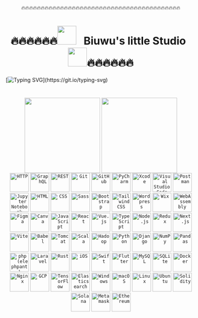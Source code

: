 <!--
**biuwuLOK/biuwuLOK** is a ✨ _special_ ✨ repository because its `README.md` (this file) appears on your GitHub profile.

Here are some ideas to get you started:

- 🔭 I’m currently working on ...
- 🌱 I’m currently learning ...
- 👯 I’m looking to collaborate on ...
- 🤔 I’m looking for help with ...
- 💬 Ask me about ...
- 📫 How to reach me: ...
- 😄 Pronouns: ...
- ⚡ Fun fact: ...
-->

<div align="center">
🔥🔥🔥🔥🔥🔥🔥🔥🔥🔥🔥🔥🔥🔥🔥🔥🔥🔥🔥🔥🔥🔥🔥🔥🔥🔥🔥🔥🔥🔥🔥🔥🔥🔥🔥🔥🔥🔥🔥🔥🔥

# 🔥🔥🔥🔥🔥🔥<img src="https://user-images.githubusercontent.com/74038190/213844263-a8897a51-32f4-4b3b-b5c2-e1528b89f6f3.png" width="50px" /> &nbsp; Biuwu's little Studio &nbsp; <img src="https://user-images.githubusercontent.com/74038190/213844263-a8897a51-32f4-4b3b-b5c2-e1528b89f6f3.png" width="50px" />🔥🔥🔥🔥🔥🔥
</div>

[![Typing SVG](https://readme-typing-svg.demolab.com?font=Sigmar&size=52&letterSpacing=1.0rem&pause=1000&color=F74C10&background=6A9DFF00&center=true&vCenter=true&random=true&width=900&height=120&lines=Hello+Human;Welcome+to;The+New+Deep;Interlligence+Era+...)](https://git.io/typing-svg)

# 

<div align="center">
  <img height=200 align="center" src="https://github-readme-stats.vercel.app/api?username=biuwuLOK&rank_icon=github&include_all_commits&card_width=320&bg_color=30,CC66FF,DD90DD,EAABC7,F1BBBA" />
  <img height=200 align="center" src="https://github-readme-stats.vercel.app/api/top-langs?username=biuwuLOK&layout=compact&langs_count=8&card_width=320&theme=onedark" />
</div>

<div align="center">
<tr>
<td><code><img width="50" src="https://raw.githubusercontent.com/marwin1991/profile-technology-icons/refs/heads/main/icons/http.png" alt="HTTP" title="HTTP"/></code></td>

<td><code><img width="50" src="https://raw.githubusercontent.com/marwin1991/profile-technology-icons/refs/heads/main/icons/graphql.png" alt="GraphQL" title="GraphQL"/></code></td>

<td><code><img width="50" src="https://raw.githubusercontent.com/marwin1991/profile-technology-icons/refs/heads/main/icons/rest.png" alt="REST" title="REST"/></code></td>

<td><code><img width="50" src="https://raw.githubusercontent.com/marwin1991/profile-technology-icons/refs/heads/main/icons/git.png" alt="Git" title="Git"/></code></td>

<td><code><img width="50" src="https://raw.githubusercontent.com/marwin1991/profile-technology-icons/refs/heads/main/icons/github.png" alt="GitHub" title="GitHub"/></code></td>

<td><code><img width="50" src="https://raw.githubusercontent.com/marwin1991/profile-technology-icons/refs/heads/main/icons/pycharm.png" alt="PyCharm" title="PyCharm"/></code></td>

<td><code><img width="50" src="https://raw.githubusercontent.com/marwin1991/profile-technology-icons/refs/heads/main/icons/xcode.png" alt="Xcode" title="Xcode"/></code></td>

<td><code><img width="50" src="https://raw.githubusercontent.com/marwin1991/profile-technology-icons/refs/heads/main/icons/visual_studio_code.png" alt="Visual Studio Code" title="Visual Studio Code"/></code></td>

</tr>

<tr>
<td><code><img width="50" src="https://raw.githubusercontent.com/marwin1991/profile-technology-icons/refs/heads/main/icons/postman.png" alt="Postman" title="Postman"/></code></td>

<td><code><img width="50" src="https://raw.githubusercontent.com/marwin1991/profile-technology-icons/refs/heads/main/icons/jupyter_notebook.png" alt="Jupyter Notebook" title="Jupyter Notebook"/></code></td>

<td><code><img width="50" src="https://raw.githubusercontent.com/marwin1991/profile-technology-icons/refs/heads/main/icons/html.png" alt="HTML" title="HTML"/></code></td>

<td><code><img width="50" src="https://raw.githubusercontent.com/marwin1991/profile-technology-icons/refs/heads/main/icons/css.png" alt="CSS" title="CSS"/></code></td>

<td><code><img width="50" src="https://raw.githubusercontent.com/marwin1991/profile-technology-icons/refs/heads/main/icons/sass.png" alt="Sass" title="Sass"/></code></td>

<td><code><img width="50" src="https://raw.githubusercontent.com/marwin1991/profile-technology-icons/refs/heads/main/icons/bootstrap.png" alt="Bootstrap" title="Bootstrap"/></code></td>

<td><code><img width="50" src="https://raw.githubusercontent.com/marwin1991/profile-technology-icons/refs/heads/main/icons/tailwind_css.png" alt="Tailwind CSS" title="Tailwind CSS"/></code></td>

<td><code><img width="50" src="https://raw.githubusercontent.com/marwin1991/profile-technology-icons/refs/heads/main/icons/wordpress.png" alt="Wordpress" title="Wordpress"/></code></td>

</tr>

<tr>
<td><code><img width="50" src="https://raw.githubusercontent.com/marwin1991/profile-technology-icons/refs/heads/main/icons/wix.png" alt="Wix" title="Wix"/></code></td>

<td><code><img width="50" src="https://raw.githubusercontent.com/marwin1991/profile-technology-icons/refs/heads/main/icons/webassembly.png" alt="WebAssembly" title="WebAssembly"/></code></td>

<td><code><img width="50" src="https://raw.githubusercontent.com/marwin1991/profile-technology-icons/refs/heads/main/icons/figma.png" alt="Figma" title="Figma"/></code></td>

<td><code><img width="50" src="https://raw.githubusercontent.com/marwin1991/profile-technology-icons/refs/heads/main/icons/canva.png" alt="Canva" title="Canva"/></code></td>

<td><code><img width="50" src="https://raw.githubusercontent.com/marwin1991/profile-technology-icons/refs/heads/main/icons/javascript.png" alt="JavaScript" title="JavaScript"/></code></td>

<td><code><img width="50" src="https://raw.githubusercontent.com/marwin1991/profile-technology-icons/refs/heads/main/icons/react.png" alt="React" title="React"/></code></td>

<td><code><img width="50" src="https://raw.githubusercontent.com/marwin1991/profile-technology-icons/refs/heads/main/icons/vue_js.png" alt="Vue.js" title="Vue.js"/></code></td>

<td><code><img width="50" src="https://raw.githubusercontent.com/marwin1991/profile-technology-icons/refs/heads/main/icons/typescript.png" alt="TypeScript" title="TypeScript"/></code></td>
</tr>

<tr>
<td><code><img width="50" src="https://raw.githubusercontent.com/marwin1991/profile-technology-icons/refs/heads/main/icons/node_js.png" alt="Node.js" title="Node.js"/></code></td>

<td><code><img width="50" src="https://raw.githubusercontent.com/marwin1991/profile-technology-icons/refs/heads/main/icons/redux.png" alt="Redux" title="Redux"/></code></td>

<td><code><img width="50" src="https://raw.githubusercontent.com/marwin1991/profile-technology-icons/refs/heads/main/icons/next_js.png" alt="Next.js" title="Next.js"/></code></td>

<td><code><img width="50" src="https://raw.githubusercontent.com/marwin1991/profile-technology-icons/refs/heads/main/icons/vite.png" alt="Vite" title="Vite"/></code></td>

<td><code><img width="50" src="https://raw.githubusercontent.com/marwin1991/profile-technology-icons/refs/heads/main/icons/babel.png" alt="Babel" title="Babel"/></code></td>

<td><code><img width="50" src="https://raw.githubusercontent.com/marwin1991/profile-technology-icons/refs/heads/main/icons/tomcat.png" alt="Tomcat" title="Tomcat"/></code></td>

<td><code><img width="50" src="https://raw.githubusercontent.com/marwin1991/profile-technology-icons/refs/heads/main/icons/scala.png" alt="Scala" title="Scala"/></code></td>

<td><code><img width="50" src="https://raw.githubusercontent.com/marwin1991/profile-technology-icons/refs/heads/main/icons/hadoop.png" alt="Hadoop" title="Hadoop"/></code></td>
</tr>

<tr>

<td><code><img width="50" src="https://raw.githubusercontent.com/marwin1991/profile-technology-icons/refs/heads/main/icons/python.png" alt="Python" title="Python"/></code></td>

<td><code><img width="50" src="https://raw.githubusercontent.com/marwin1991/profile-technology-icons/refs/heads/main/icons/django.png" alt="Django" title="Django"/></code></td>

<td><code><img width="50" src="https://raw.githubusercontent.com/marwin1991/profile-technology-icons/refs/heads/main/icons/numpy.png" alt="NumPy" title="NumPy"/></code></td>

<td><code><img width="50" src="https://raw.githubusercontent.com/marwin1991/profile-technology-icons/refs/heads/main/icons/pandas.png" alt="Pandas" title="Pandas"/></code></td>

<td><code><img width="50" src="https://raw.githubusercontent.com/marwin1991/profile-technology-icons/refs/heads/main/icons/php_(elephpant).png" alt="php (elephpant)" title="php (elephpant)"/></code></td>

<td><code><img width="50" src="https://raw.githubusercontent.com/marwin1991/profile-technology-icons/refs/heads/main/icons/laravel.png" alt="Laravel" title="Laravel"/></code></td>

<td><code><img width="50" src="https://raw.githubusercontent.com/marwin1991/profile-technology-icons/refs/heads/main/icons/rust.png" alt="Rust" title="Rust"/></code></td>

<td><code><img width="50" src="https://raw.githubusercontent.com/marwin1991/profile-technology-icons/refs/heads/main/icons/ios.png" alt="iOS" title="iOS"/></code></td>

</tr>

<tr>

<td><code><img width="50" src="https://raw.githubusercontent.com/marwin1991/profile-technology-icons/refs/heads/main/icons/swift.png" alt="Swift" title="Swift"/></code></td>

<td><code><img width="50" src="https://raw.githubusercontent.com/marwin1991/profile-technology-icons/refs/heads/main/icons/flutter.png" alt="Flutter" title="Flutter"/></code></td>

<td><code><img width="50" src="https://raw.githubusercontent.com/marwin1991/profile-technology-icons/refs/heads/main/icons/mysql.png" alt="MySQL" title="MySQL"/></code></td>

<td><code><img width="50" src="https://raw.githubusercontent.com/marwin1991/profile-technology-icons/refs/heads/main/icons/sqlite.png" alt="SQLite" title="SQLite"/></code></td>

<td><code><img width="50" src="https://raw.githubusercontent.com/marwin1991/profile-technology-icons/refs/heads/main/icons/docker.png" alt="Docker" title="Docker"/></code></td>

<td><code><img width="50" src="https://raw.githubusercontent.com/marwin1991/profile-technology-icons/refs/heads/main/icons/nginx.png" alt="Nginx" title="Nginx"/></code></td>

<td><code><img width="50" src="https://raw.githubusercontent.com/marwin1991/profile-technology-icons/refs/heads/main/icons/gcp.png" alt="GCP" title="GCP"/></code></td>

<td><code><img width="50" src="https://raw.githubusercontent.com/marwin1991/profile-technology-icons/refs/heads/main/icons/tensorflow.png" alt="TensorFlow" title="TensorFlow"/></code></td>

</tr>

<tr>

<td><code><img width="50" src="https://raw.githubusercontent.com/marwin1991/profile-technology-icons/refs/heads/main/icons/elasticsearch.png" alt="Elasticsearch" title="Elasticsearch"/></code></td>

<td><code><img width="50" src="https://raw.githubusercontent.com/marwin1991/profile-technology-icons/refs/heads/main/icons/windows.png" alt="Windows" title="Windows"/></code></td>

<td><code><img width="50" src="https://raw.githubusercontent.com/marwin1991/profile-technology-icons/refs/heads/main/icons/macos.png" alt="macOS" title="macOS"/></code></td>

<td><code><img width="50" src="https://raw.githubusercontent.com/marwin1991/profile-technology-icons/refs/heads/main/icons/linux.png" alt="Linux" title="Linux"/></code></td>

<td><code><img width="50" src="https://raw.githubusercontent.com/marwin1991/profile-technology-icons/refs/heads/main/icons/ubuntu.png" alt="Ubuntu" title="Ubuntu"/></code></td>

<td><code><img width="50" src="https://raw.githubusercontent.com/marwin1991/profile-technology-icons/refs/heads/main/icons/solidity.png" alt="Solidity" title="Solidity"/></code></td>

<td><code><img width="50" src="https://raw.githubusercontent.com/marwin1991/profile-technology-icons/refs/heads/main/icons/solana.png" alt="Solana" title="Solana"/></code></td>

<td><code><img width="50" src="https://raw.githubusercontent.com/marwin1991/profile-technology-icons/refs/heads/main/icons/metamask.png" alt="Metamask" title="Metamask"/></code></td>

</tr>

<tr>

<td><code><img width="50" src="https://raw.githubusercontent.com/marwin1991/profile-technology-icons/refs/heads/main/icons/ethereum.png" alt="Ethereum" title="Ethereum"/></code></td>

</tr>

</div>
